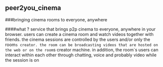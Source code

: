 ## peer2you_cinema

###bringing cinema rooms to everyone, anywhere

####what ?
service that brings p2p cinema to everyone, anywhere in your browser. users can
create a cinema room and watch videos together with friends. the cinema sessions
are controlled by the users and/or only the room`s creator. the room can be
broadcasting videos that are hosted on the web or on the room`s creator machine.
in addition, the room`s users can interact within each other through chatting,
voice and probably video while the session is on  

